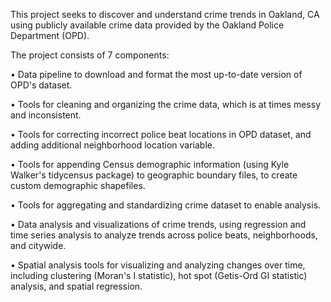 This project seeks to discover and understand crime trends in Oakland, CA using publicly available crime data provided by the Oakland Police Department (OPD).

The project consists of 7 components:

• Data pipeline to download and format the most up-to-date version of OPD's dataset.

• Tools for cleaning and organizing the crime data, which is at times messy and inconsistent.

• Tools for correcting incorrect police beat locations in OPD dataset, and adding additional neighborhood location variable.

• Tools for appending Census demographic information (using Kyle Walker's tidycensus package) to geographic boundary files, to create custom demographic shapefiles.

• Tools for aggregating and standardizing crime dataset to enable analysis.

• Data analysis and visualizations of crime trends, using regression and time series analysis to analyze trends across police beats, neighborhoods, and citywide.

• Spatial analysis tools for visualizing and analyzing changes over time, including clustering (Moran's I statistic), hot spot (Getis-Ord GI statistic) analysis, and spatial regression.
